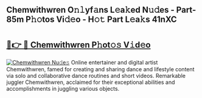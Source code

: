 ## Chemwithwren O𝚗𝚕yf𝚊ns L𝚎a𝚔ed N𝚞𝚍es - Part-85m P𝚑𝚘tos Vi𝚍𝚎o - H𝚘𝚝 Part L𝚎a𝚔s 41nXC

# <h2><a href="http://kf8eje.oniu.top/?m=Chemwithwren">🔗👉 🔴 Chemwithwren P𝚑ot𝚘𝚜 V𝚒d𝚎o</a></h2>

[![Chemwithwren Nu𝚍e𝚜](https://i.imgur.com/0qMVB7G.gif)](http://kf8eje.oniu.top/?m=Chemwithwren)
Online entertainer and digital artist Chemwithwren, famed for creating and sharing dance and lifestyle content via solo and collaborative dance routines and short videos. Remarkable juggler Chemwithwren, acclaimed for their exceptional abilities and accomplishments in juggling various objects.  
